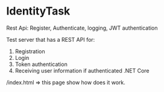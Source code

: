 # IdentityTask
Rest Api: Register, Authenticate, logging, JWT authentication

Test server that has a REST API for:
1. Registration
2. Login
3. Token authentication
4. Receiving user information if authenticated
.NET Core

/index.html => this page show how does it work.
